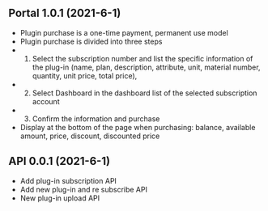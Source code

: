 ## Portal 1.0.1 (2021-6-1)
* Plugin purchase is a one-time payment, permanent use model
* Plugin purchase is divided into three steps
* 1. Select the subscription number and list the specific information of the plug-in (name, plan, description, attribute, unit, material number, quantity, unit price, total price),
* 2. Select Dashboard in the dashboard list of the selected subscription account
* 3. Confirm the information and purchase
* Display at the bottom of the page when purchasing: balance, available amount, price, discount, discounted price

## API 0.0.1 (2021-6-1)

* Add plug-in subscription API
* Add new plug-in and re subscribe API
* New plug-in upload API
